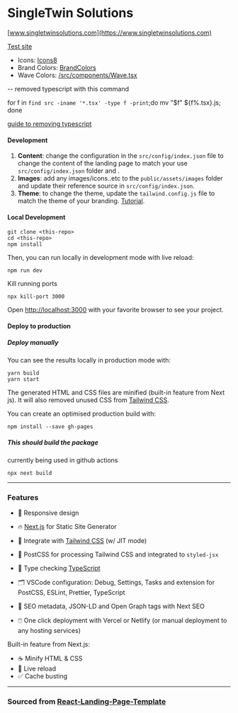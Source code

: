 # SingleTwin Solutions

[www.singletwinsolutions.com](https://www.singletwinsolutions.com)

[Test site](https://singletwinsolves.github.io/sts-website/)

* Icons: [Icons8](https://icons8.com)
* Brand Colors: [BrandColors](https://brandcolors.net/)
* Wave Colors: [/src/components/Wave.tsx](/src/components/Wave.tsx)


-- removed typescript with this command 

for f in `find src -iname '*.tsx' -type f -print`;do  mv "$f" ${f%.tsx}.js; done

[guide to removing typescript](https://github.com/cawa-93/vite-electron-builder/discussions/339)

#### Development

 1. **Content**: change the configuration in the ```src/config/index.json``` file to change the content of the landing page to match your use ```src/config/index.json```  folder and .
 2. **Images**:  add any images/icons..etc to the ```public/assets/images```  folder and update their reference source in ```src/config/index.json```.
 3. **Theme**:  to change the theme, update the ```tailwind.config.js```  file to match the theme of your branding. [Tutorial](https://tailwindcss.com/docs/configuration).

#### Local Development

```
git clone <this-repo>
cd <this-repo>
npm install
```

Then, you can run locally in development mode with live reload:
```
npm run dev 
```

Kill running ports 

```
npx kill-port 3000 
```

Open <http://localhost:3000> with your favorite browser to see your project.


#### Deploy to production
 
##### Deploy manually

You can see the results locally in production mode with:

  ```
yarn build
yarn start
```

The generated HTML and CSS files are minified (built-in feature from Next js). It will also removed unused CSS from [Tailwind CSS](https://tailwindcss.com).

You can create an optimised production build with:

```
npm install --save gh-pages
```

##### This should build the package 
currently being used in github actions 
```
npx next build
```
---

### Features

- 📱  Responsive design
- 🔥 [Next.js](https://nextjs.org) for Static Site Generator

- 🎨 Integrate with [Tailwind CSS](https://tailwindcss.com) (w/ JIT mode)

- 💅 PostCSS for processing Tailwind CSS and integrated to `styled-jsx`

- 🎉 Type checking [TypeScript](https://www.typescriptlang.org)

- 🗂 VSCode configuration: Debug, Settings, Tasks and extension for PostCSS, ESLint, Prettier, TypeScript

- 🤖 SEO metadata, JSON-LD and Open Graph tags with Next SEO

- 🖱️ One click deployment with Vercel or Netlify (or manual deployment to any hosting services)

Built-in feature from Next.js:

- ☕ Minify HTML & CSS
- 💨 Live reload
- ✅ Cache busting



 



---

### Sourced from <a href="https://github.com/issaafalkattan/react-landing-page-template-2021">React-Landing-Page-Template</a>
